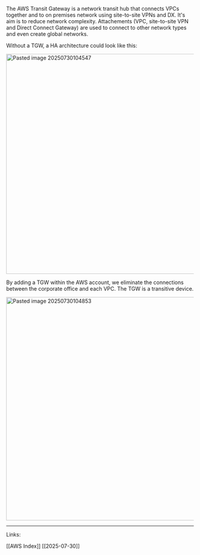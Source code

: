 The AWS Transit Gateway is a network transit hub that connects VPCs together and to on premises network using site-to-site VPNs and DX. It's aim is to reduce network complexity. Attachements (VPC, site-to-site VPN and Direct Connect Gateway) are used to connect to other network types and even create global networks. 

Without a TGW, a HA architecture could look like this:

<img width="1240" height="590" alt="Pasted image 20250730104547" src="https://github.com/user-attachments/assets/98d0b2a7-78e7-4249-9c54-14c4910e6f8d" />

By adding a TGW within the AWS account, we eliminate the connections between the corporate office and each VPC. The TGW is a transitive device. 


<img width="1227" height="599" alt="Pasted image 20250730104853" src="https://github.com/user-attachments/assets/8a83f65c-0a6e-4213-98cf-b001e480c6ab" />


---
Links:

[[AWS Index]]
[[2025-07-30]]
